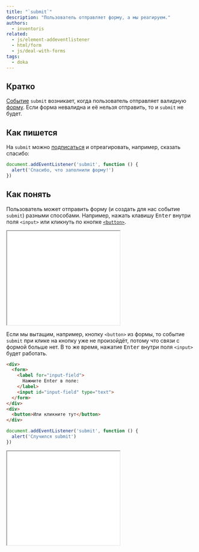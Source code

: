 ```yaml
---
title: "`submit`"
description: "Пользователь отправляет форму, а мы реагируем."
authors:
  - inventoris
related:
  - js/element-addeventlistener
  - html/form
  - js/deal-with-forms
tags:
  - doka
---
```


## Кратко

[Событие](/js/events/) `submit` возникает, когда пользователь отправляет валидную [форму](/html/form/). Если форма невалидна и её нельзя отправить, то и `submit` не будет.

## Как пишется

На `submit` можно [подписаться](/js/element-addeventlistener/) и отреагировать, например, сказать спасибо:

```js
document.addEventListener('submit', function () {
  alert('Спасибо, что заполнили форму!')
})
```

## Как понять

Пользователь может отправить форму (и создать для нас событие `submit`) разными способами. Например, нажать клавишу <kbd>Enter</kbd> внутри поля `<input>` или кликнуть по кнопке [`<button>`](/html/button/).

<iframe title="Пример способов возникновения события submit" src="demos/submitting-form/" height="250"></iframe>

Если мы вытащим, например, кнопку `<button>` из формы, то событие `submit` при клике на кнопку уже не произойдёт, потому что связи с формой больше нет. В то же время, нажатие <kbd>Enter</kbd> внутри поля `<input>` будет работать.

```html
<div>
  <form>
    <label for="input-field">
      Нажмите Enter в поле:
    </label>
    <input id="input-field" type="text">
  </form>
</div>
<div>
  <button>Или кликните тут</button>
</div>
```

```js
document.addEventListener('submit', function () {
  alert('Случился submit')
})
```

<iframe title="Пример когда событие submit не вызвать" src="demos/button-outside-form/" height="250"></iframe>
